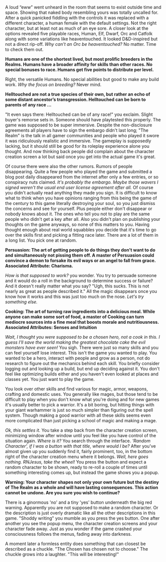 A loud “eww” went unheard in the room that seems to exist outside time and space. Showing that naked body resembling yours was totally uncalled for. After a quick panicked fiddling with the controls it was replaced with a different character, a human female with the default settings. Not the right character, but at least not as much of an eye sore. A closer look at the options revealed five playable races, Human, Elf, Dwarf, Orc and Catfolk along with some variations like heaventouched. It looked D&D-inspired but not a direct rip-off. *Why can’t an Orc be heaventouched?* No matter. Time to check them out.

**Humans are one of the shortest lived, but most prolific breeders in the Realms. Humans have a broader affinity for skills than other races. No special bonuses to race. Humans get five points to distribute per level.**

Right, the versatile Humans. No special abilities but good to make any build work. *Why the focus on breeding?* Never mind.

**Helltouched are not a true species of their own, but rather an echo of some distant ancestor’s transgression. Helltouched can be born to parents of any race ...**

"It even says there: Helltouched can be of any race!" you exclaim. Slight buyer's remorse sets in. Someone should have playtested this properly. The game was supposed to be super immersive. Despite the non-disclosure agreements all players have to sign the embargo didn't last long; "The Realm" is the talk in all gamer communities and people who played it swore it was ridiculously realistic and immersive. The gameplay is supposedly lacking, but it should still be good for its roleplay experience alone you thought. And now thinking back people did complain about the character creation screen a lot but said once you get into the actual game it's great.

Of course there were also the other rumors. Rumors of people disappearing. Quite a few people who played the game and submitted a blog post daily disappeared from the internet after only a few entries, or so conspiracy nuts claimed. *It's probably the embargo. Maybe those wavers I signed weren't the usual end user license agreement after all.* Of course you didn't actually read anything they made you sign. It is difficult to know what to think when you have opinions ranging from this being the game of the century to this game literally destroying your soul, so you just dismiss the concerns and see for yourself. Plus people either don't disappear or nobody knows about it. The ones who tell you not to play are the same people who didn't get a key after all. Also you didn't plan on publishing your thoughts on the game anyways, so none of this matters to you. Having thought enough about real world squabbles you decide that it's time to go over the skills first and picking a fitting race later. There are a lot of them in a long list. You pick one at random.

**Persuasion: The art of getting people to do things they don't want to do and simultaneously not pissing them off. A master of Persuasion could convince a demon to forsake its evil ways or an angel to fall from grace.**
**Associated Attribute: Charisma.**

*How is that supposed to work?* you wonder. You try to persuade someone and it would do a roll in the background to determine success or failure? And it doesn't really matter what you say? "Ugh, this sucks. This is not nearly as great as people described it." All the magic disappears once you know how it works and this was just too much on the nose. *Let's try something else.*

**Cooking: The art of turning raw ingredients into a delicious meal. While anyone can make some sort of food, a master of Cooking can turn mediocre sources into a fine meal that boosts morale and nutritiousness.**
**Associated Attributes: Senses and Intuition**

*Wait, I thought you were supposed to be a chosen hero, not a cook in this. I guess I'll save the world making the greatest chocolate cake the evil monsters have ever seen!* You sigh. There were just so many skills and you can feel yourself lose interest. This isn't the game you wanted to play. You wanted to be a hero, interact with people and grow as a person, not do research to figure out the mechanics behind each skill. You briefly consider logging out and looking up a build, but end up deciding against it. You don't feel like optimizing builds either and you haven't even looked at places and classes yet. You just want to play the game.

You look over other skills and find various for magic, armor, weapons, crafting and domestic uses. You generally like mages, but those tend to be difficult to play when you don't know what you're doing and for new games it's usually better to pick a warrior. It's a bit boring, but hitting things with your giant warhammer is just so much simpler than figuring out the spell system. Though making a good warrior with all these skills seems even more complicated than just picking a school of magic and making a mage.

*Ok, this settles it.* You take a step back from the character creation screen, minimizing window after window until you feel like you have control of the situation again. *Where is it?* You search through the interface. *'Random Character', if I was a button with that title, where would I be?* After you've almost given up you suddenly find it, fairly prominent, too, in the bottom right of the character creation menu where it belongs. *Well, here goes nothing. RNJesus, take the wheel!* You press the button and expect a random character to be shown, ready to re-roll a couple of times until something interesting comes up, but instead the game shows you a popup.

**Warning: Your character shapes not only your own future but the destiny of The Realm as a whole and will have lasting consequences. This action cannot be undone. Are you sure you wish to continue?**

There is a ginormous 'no' and a tiny 'yes' button underneath the big red warning. Apparently you are not supposed to make a random character. Or the description is just overly dramatic like all the other descriptions in this game. "Shoddy writing" you mumble as you press the yes button. One after another you see the popup menu, the character creation screens and your character fade away. Just as you wonder if the game crashed your consciousness follows the menus, fading away into darkness.

A moment later a formless entity does something that can closest be described as a chuckle. "The Chosen has chosen not to choose." The chuckle grows into a laughter. "This will be interesting!"